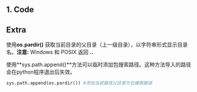 ## 1. Code



## Extra

使用**os.pardir()** 获取当前目录的父目录（上一级目录），以字符串形式显示目录名。**注意:** Windows 和 POSIX 返回 **..**

使用**sys.path.append()**方法可以临时添加包搜索路径。这种方法导入的路径会在python程序退出后失效。

```python
sys.path.append(os.pardir()) #添加当前路径父目录为包搜索路径
```
